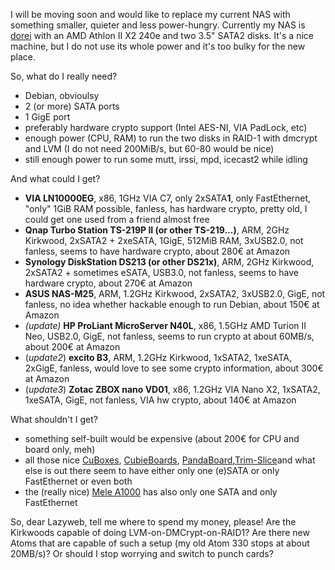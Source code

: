 <html><body><p>I will be moving soon and would like to replace my current NAS with something smaller, quieter and less power-hungry. Currently my NAS is <a title="Hardware" href="http://www.die-welt.net/hardware/">dorei</a> with an AMD Athlon II X2 240e and two 3.5" SATA2 disks. It's a nice machine, but I do not use its whole power and it's too bulky for the new place.

So, what do I really need?

</p><ul>

<li>Debian, obvioulsy</li>

<li>2 (or more) SATA ports</li>

<li>1 GigE port</li>

<li>preferably hardware crypto support (Intel AES-NI, VIA PadLock, etc)</li>

<li>enough power (CPU, RAM) to run the two disks in RAID-1 with dmcrypt and LVM (I do not need 200MiB/s, but 60-80 would be nice)</li>

<li>still enough power to run some mutt, irssi, mpd, icecast2 while idling</li>

</ul>

And what could I get?

<ul>

<li><strong>VIA LN10000EG</strong>, x86, 1GHz VIA C7, only 2xSATA<strong>1</strong>, only FastEthernet, "only" 1GiB RAM possible, fanless, has hardware crypto, pretty old, I could get one used from a friend almost free</li>

<li><strong>Qnap Turbo Station TS-219P II (or other TS-219...)</strong>, ARM, 2GHz Kirkwood, 2xSATA2 + 2xeSATA, 1GigE, 512MiB RAM, 3xUSB2.0, not fanless, seems to have hardware crypto, about 280€ at Amazon</li>

<li><strong>Synology DiskStation DS213 (or other DS21x)</strong>, ARM, 2GHz Kirkwood, 2xSATA2 + sometimes eSATA, USB3.0, not fanless, seems to have hardware crypto, about 270€ at Amazon</li>

<li><strong>ASUS NAS-M25</strong>, ARM, 1.2GHz Kirkwood, 2xSATA2, 3xUSB2.0, GigE, not fanless, no idea whether hackable enough to run Debian, about 150€ at Amazon</li>

<li><em>(update)</em> <strong>HP ProLiant MicroServer N40L</strong>, x86, 1.5GHz AMD Turion II Neo, USB2.0, GigE, not fanless, seems to run crypto at about 60MB/s, about 200€ at Amazon</li>

<li>(<em>update2</em>) <strong>excito B3</strong>, ARM, 1.2GHz Kirkwood, 1xSATA2, 1xeSATA, 2xGigE, fanless, would love to see some crypto information, about 300€ at Amazon</li>

<li>(<em>update3</em>) <strong>Zotac ZBOX nano VD01</strong>, x86, 1.2GHz VIA Nano X2, 1xSATA2, 1xeSATA, GigE, not fanless, VIA hw crypto, about 140€ at Amazon</li>

</ul>

What shouldn't I get?

<ul>

<li>something self-built would be expensive (about 200€ for CPU and board only, meh)</li>

<li>all those nice <a href="http://www.solid-run.com/products/cubox">CuBoxes</a>, <a href="http://cubieboard.org/">CubieBoards</a>, <a href="http://pandaboard.org/">PandaBoard</a>,<a href="http://trimslice.com/">Trim-Slice</a>and what else is out there seem to have either only one (e)SATA or only FastEthernet or even both</li>

<li>the (really nice) <a href="http://rhombus-tech.net/allwinner_a10/hacking_the_mele_a1000/">Mele A1000</a> has also only one SATA and only FastEthernet</li>

</ul>

So, dear Lazyweb, tell me where to spend my money, please! Are the Kirkwoods capable of doing LVM-on-DMCrypt-on-RAID1? Are there new Atoms that are capable of such a setup (my old Atom 330 stops at about 20MB/s)? Or should I stop worrying and switch to punch cards?</body></html>
